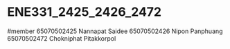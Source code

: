 # ENE331_2425_2426_2472

#member
65070502425 Nannapat Saidee
65070502426 Nipon Panphuang
65070502472 Chokniphat Pitakkorpol
